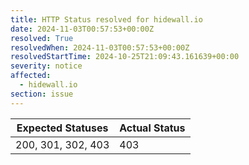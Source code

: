```yaml
---
title: HTTP Status resolved for hidewall.io
date: 2024-11-03T00:57:53+00:00Z
resolved: True
resolvedWhen: 2024-11-03T00:57:53+00:00Z
resolvedStartTime: 2024-10-25T21:09:43.161639+00:00
severity: notice
affected:
  - hidewall.io
section: issue
---
```


| Expected Statuses | Actual Status  |
|-------------------|----------------|
| 200, 301, 302, 403 | 403 |
